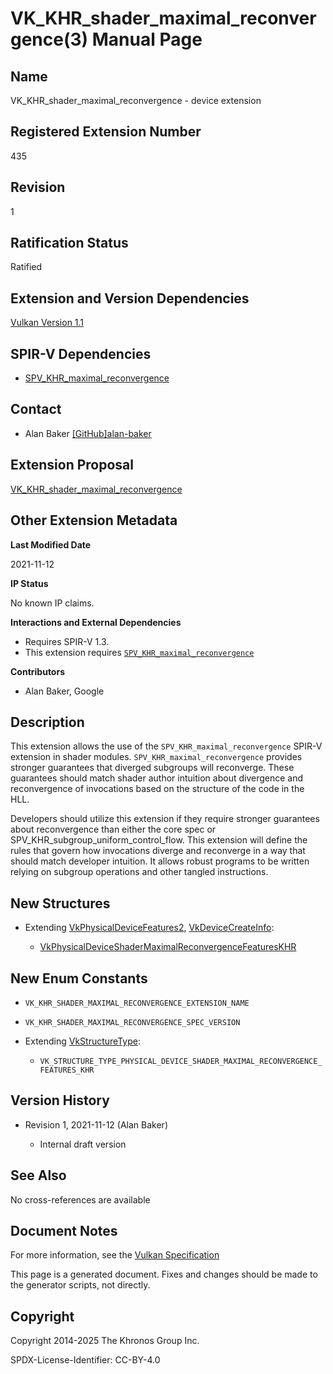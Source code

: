 # VK\_KHR\_shader\_maximal\_reconvergence(3) Manual Page

## Name

VK\_KHR\_shader\_maximal\_reconvergence - device extension



## [](#_registered_extension_number)Registered Extension Number

435

## [](#_revision)Revision

1

## [](#_ratification_status)Ratification Status

Ratified

## [](#_extension_and_version_dependencies)Extension and Version Dependencies

[Vulkan Version 1.1](#versions-1.1)

## [](#_spir_v_dependencies)SPIR-V Dependencies

- [SPV\_KHR\_maximal\_reconvergence](https://github.khronos.org/SPIRV-Registry/extensions/KHR/SPV_KHR_maximal_reconvergence.html)

## [](#_contact)Contact

- Alan Baker [\[GitHub\]alan-baker](https://github.com/KhronosGroup/Vulkan-Docs/issues/new?body=%5BVK_KHR_shader_maximal_reconvergence%5D%20%40alan-baker%0A%2AHere%20describe%20the%20issue%20or%20question%20you%20have%20about%20the%20VK_KHR_shader_maximal_reconvergence%20extension%2A)

## [](#_extension_proposal)Extension Proposal

[VK\_KHR\_shader\_maximal\_reconvergence](https://github.com/KhronosGroup/Vulkan-Docs/tree/main/proposals/VK_KHR_shader_maximal_reconvergence.adoc)

## [](#_other_extension_metadata)Other Extension Metadata

**Last Modified Date**

2021-11-12

**IP Status**

No known IP claims.

**Interactions and External Dependencies**

- Requires SPIR-V 1.3.
- This extension requires [`SPV_KHR_maximal_reconvergence`](https://github.khronos.org/SPIRV-Registry/extensions/KHR/SPV_KHR_maximal_reconvergence.html)

**Contributors**

- Alan Baker, Google

## [](#_description)Description

This extension allows the use of the `SPV_KHR_maximal_reconvergence` SPIR-V extension in shader modules. `SPV_KHR_maximal_reconvergence` provides stronger guarantees that diverged subgroups will reconverge. These guarantees should match shader author intuition about divergence and reconvergence of invocations based on the structure of the code in the HLL.

Developers should utilize this extension if they require stronger guarantees about reconvergence than either the core spec or SPV\_KHR\_subgroup\_uniform\_control\_flow. This extension will define the rules that govern how invocations diverge and reconverge in a way that should match developer intuition. It allows robust programs to be written relying on subgroup operations and other tangled instructions.

## [](#_new_structures)New Structures

- Extending [VkPhysicalDeviceFeatures2](https://registry.khronos.org/vulkan/specs/latest/man/html/VkPhysicalDeviceFeatures2.html), [VkDeviceCreateInfo](https://registry.khronos.org/vulkan/specs/latest/man/html/VkDeviceCreateInfo.html):
  
  - [VkPhysicalDeviceShaderMaximalReconvergenceFeaturesKHR](https://registry.khronos.org/vulkan/specs/latest/man/html/VkPhysicalDeviceShaderMaximalReconvergenceFeaturesKHR.html)

## [](#_new_enum_constants)New Enum Constants

- `VK_KHR_SHADER_MAXIMAL_RECONVERGENCE_EXTENSION_NAME`
- `VK_KHR_SHADER_MAXIMAL_RECONVERGENCE_SPEC_VERSION`
- Extending [VkStructureType](https://registry.khronos.org/vulkan/specs/latest/man/html/VkStructureType.html):
  
  - `VK_STRUCTURE_TYPE_PHYSICAL_DEVICE_SHADER_MAXIMAL_RECONVERGENCE_FEATURES_KHR`

## [](#_version_history)Version History

- Revision 1, 2021-11-12 (Alan Baker)
  
  - Internal draft version

## [](#_see_also)See Also

No cross-references are available

## [](#_document_notes)Document Notes

For more information, see the [Vulkan Specification](https://registry.khronos.org/vulkan/specs/latest/html/vkspec.html#VK_KHR_shader_maximal_reconvergence)

This page is a generated document. Fixes and changes should be made to the generator scripts, not directly.

## [](#_copyright)Copyright

Copyright 2014-2025 The Khronos Group Inc.

SPDX-License-Identifier: CC-BY-4.0